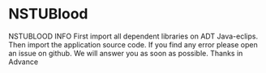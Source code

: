 # NSTUBlood
NSTUBLOOD INFO
First import all dependent libraries on ADT Java-eclips.
Then import the application source code.
If you find any error please open an issue on github. 
We will answer you as soon as possible. Thanks in Advance
